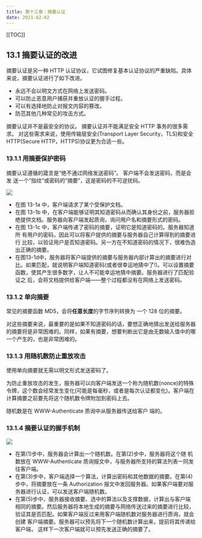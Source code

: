 ```yaml
---
title: 第十三章：摘要认证
date: 2021-02-02
---
```


[[TOC]]

## 13.1 摘要认证的改进

摘要认证是另一种 HTTP 认证协议，它试图修复基本认证协议的严重缺陷。具体来说，摘要认证进行了如下改进。

- 永远不会以明文方式在网络上发送密码。
- 可以防止恶意用户捕获并重放认证的握手过程。 
- 可以有选择地防止对报文内容的篡改。
- 防范其他几种常见的攻击方式。

摘要认证并不是最安全的协议。
摘要认证并不能满足安全 HTTP 事务的很多需求。
对这些需求来说，使用传输层安全(Transport Layer Security，TLS)和安全 HTTP(Secure HTTP，HTTPS)协议更为合适一些。

### 13.1.1 用摘要保护密码

摘要认证遵循的箴言是“绝不通过网络发送密码”。
客户端不会发送密码，而是会发 送一个“指纹”或密码的“摘要”，这是密码的不可逆扰码。

![](https://p1-juejin.byteimg.com/tos-cn-i-k3u1fbpfcp/3602b2b229864c9286f26737a7dd7fd4~tplv-k3u1fbpfcp-watermark.image)

- 在图 13-1a 中，客户端请求了某个受保护文档。
- 在图 13-1b 中，在客户端能够证明其知道密码从而确认其身份之前，服务器拒绝提供文档。服务器向客户端发起质询，询问用户名和摘要形式的密码。
- 在图 13-1c 中，客户端传递了密码的摘要，证明它是知道密码的。服务器知道所 有用户的密码，因此可以将客户提供的摘要与服务器自己计算得到的摘要进行 比较，以验证用户是否知道密码。另一方在不知道密码的情况下，很难伪造出正确的摘要。
- 在图13-1d中，服务器将客户端提供的摘要与服务器内部计算出的摘要进行对比。如果匹配，就说明客户端知道密码(或者很幸运地猜中了!)。可以设置摘要函数，使其产生很多数字，让人不可能幸运地猜中摘要。服务器进行了匹配验证之 后，会将文档提供给客户端——整个过程都没有在网络上发送密码。

### 13.1.2 单向摘要

常见的摘要函数 MD5，会将**任意长度**的字节序列转换为 一个 128 位的摘要。

对这些摘要来说，最重要的是如果不知道密码的话，要想正确地猜出发送给服务器 的摘要将是非常困难的。同样，如果有摘要，想要判断出它是由无数输入值中的哪 一个产生的，也是非常困难的。

### 13.1.3 用随机数防止重放攻击

使用单向摘要就无需以明文形式发送密码了。

为防止重放攻击的发生，服务器可以向客户端发送一个称为随机数(nonce)的特殊令牌，这个数会经常发生变化(可能是每毫秒，或者是每次认证都变化)。客户端在计算摘要之前要先将这个随机数令牌附加到密码上去。

随机数是在 WWW-Authenticate 质询中从服务器传送给客户 端的。

### 13.1.4 摘要认证的握手机制

![](https://p9-juejin.byteimg.com/tos-cn-i-k3u1fbpfcp/99e65f75731b4479a1056f9fae82c705~tplv-k3u1fbpfcp-watermark.image)
- 在第(1)步中，服务器会计算出一个随机数。在第(2)步中，服务器将这个随 机数放在 WWW-Authenticate 质询报文中，与服务器所支持的算法列表一同发 往客户端。
- 在第(3)步中，客户端选择一个算法，计算出密码和其他数据的摘要。在第(4) 步中，将摘要放在一条 Authorization 报文中发回服务器。如果客户端要对服 务器进行认证，可以发送客户端随机数。
- 在第(5)步中，服务器接收摘要、选中的算法以及支撑数据，计算出与客户端 相同的摘要。然后服务器将本地生成的摘要与网络传送过来的摘要进行比较，验证其是否匹配。如果客户端反过来用客户端随机数对服务器进行质询，就会创建 客户端摘要。服务器可以预先将下一个随机数计算出来，提前将其传递给客户端， 这样下一次客户端就可以预先发送正确的摘要了。